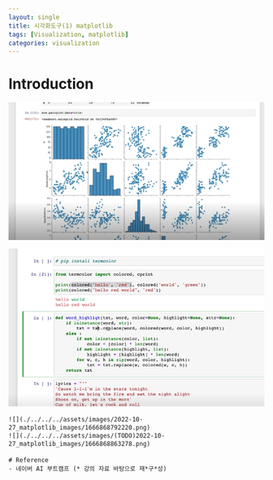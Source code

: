 ```yaml
---
layout: single
title: 시각화도구(1) matplotlib
tags: [Visualization, matplotlib]
categories: visualization
---
```

# Introduction

![](./../../../assets/images/(TODO)2022-10-27_seaborn_images/1666870117475.png)

![](./../../../assets/images/(TODO)2022-10-27_seaborn_images/1666870525633.png)

``` 
![](./../../../assets/images/2022-10-27_matplotlib_images/1666868792220.png)
![](./../../../assets/images/(TODO)2022-10-27_matplotlib_images/1666868863278.png)

# Reference
- 네이버 AI 부트캠프 (* 강의 자료 바탕으로 재*구*성)